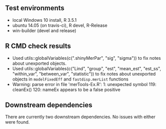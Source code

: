 ## Test environments
* local Windows 10 install, R 3.5.1
* ubuntu 14.05 (on travis-ci), R devel, R-Release
* win-builder (devel and release)

## R CMD check results
* Used utils::globalVariables(c(".shinyMerPar", "sig", "sigma")) to fix notes
about unexported objects.
* Used utils::globalVariables(c("Lind", "group", "est", "mean_est", "est_ss", 
                                "within_var", "between_var", "statistic")) 
to fix notes about unexported objects in `modelFixedEff` and `fastdisp.merList` 
functions
* Warning: parse error in file 'merTools-Ex.R':
1: unexpected symbol
119: cleanEx()
120: nameEx appears to be a false positive


## Downstream dependencies
There are currently two downstream dependencies. No issues with either were found.
